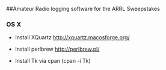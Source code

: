 ##Amateur Radio logging software for the ARRL Sweepstakes

### OS X

 * Install XQuartz http://xquartz.macosforge.org/
 
 * Install perlbrew http://perlbrew.pl/
 
 * Install Tk via cpan (cpan -i Tk)
 